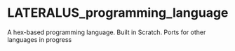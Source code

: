 # LATERALUS_programming_language
A hex-based programming language. Built in Scratch. Ports for other languages in progress
